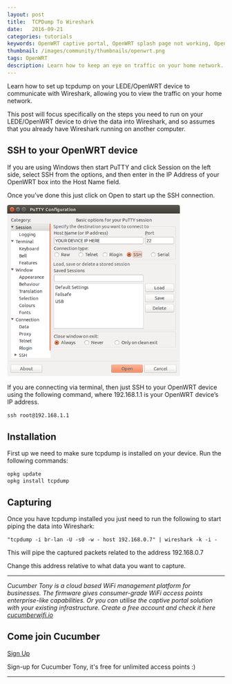 ```yaml
---
layout: post
title:  TCPDump To Wireshark
date:   2016-09-21
categories: tutorials
keywords: OpenWRT captive portal, OpenWRT splash page not working, OpenWRT splash page template, OpenWRT splash page free, OpenWRT splash page html, OpenWRT splash page hosting, OpenMesh captive portal, OpenMesh splash page not working, OpenMesh splash page template, OpenMesh splash page free, OpenMesh splash page html, OpenMesh splash page hosting, DD-WRT, OpenWRT Routing
thumbnail: /images/community/thumbnails/openwrt.png
tags: OpenWRT
description: Learn how to keep an eye on traffic on your home network.
---
```


Learn how to set up tcpdump on your LEDE/OpenWRT device to communicate with Wireshark, allowing you to view the traffic on your home network.

This post will focus specifically on the steps you need to run on your LEDE/OpenWRT device to drive the data into Wireshark, and so assumes that you already have Wireshark running on another computer.

## SSH to your OpenWRT device

If you are using Windows then start PuTTY and click Session on the left side, select SSH from the options, and then enter in the IP Address of your OpenWRT box into the Host Name field.

Once you’ve done this just click on Open to start up the SSH connection.

<div class="mdl-typography--text-center">
  <img src="/images/community/tutorials/openwrt/puttyconfig.png" width="400px">
</div>

If you are connecting via terminal, then just SSH to your OpenWRT device using the following command, where 192.168.1.1 is your OpenWRT device’s IP address.

    ssh root@192.168.1.1

## Installation

First up we need to make sure tcpdump is installed on your device. Run the following commands:

    opkg update
    opkg install tcpdump

## Capturing

Once you have tcpdump installed you just need to run the following to start piping the data into Wireshark:

    "tcpdump -i br-lan -U -s0 -w - host 192.168.0.7" | wireshark -k -i -

This will pipe the captured packets related to the address 192.168.0.7

Change this address relative to what data you want to capture.


<hr>

*Cucumber Tony is a cloud based WiFi management platform for businesses. The firmware gives consumer-grade WiFi access points enterprise-like capabilities. Or you can utilise the captive portal solution with your existing infrastructure. Create a free account and check it here <a href="https://cucumberwifi.io">cucumberwifi.io</a>*


<div class="mdl-typography--text-center">

<h2>Come join Cucumber</h2>

<a href="https://my.ctapp.io/#/create" class="button success dst">Sign Up</a><br>

<p>Sign-up for Cucumber Tony, it's free for unlimited access points :)</p>

<hr>

</div>
